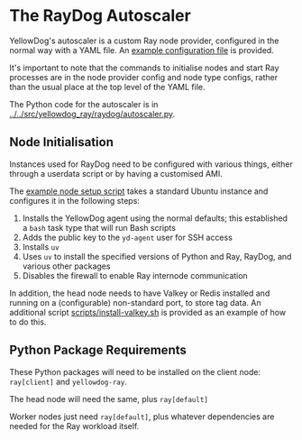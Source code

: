 # The RayDog Autoscaler

YellowDog's autoscaler is a custom Ray node provider, configured in the normal way with a YAML file. An [example configuration file](raydog.yaml) is provided.

It's important to note that the commands to initialise nodes and start Ray processes are in the node provider config and node type configs, rather than the usual place at the top level of the YAML file.

The Python code for the autoscaler is in [../../src/yellowdog_ray/raydog/autoscaler.py](../../src/yellowdog_ray/raydog/autoscaler.py).

## Node Initialisation

Instances used for RayDog need to be configured with various things, either through a userdata script or by having a customised AMI.

The [example node setup script](scripts/example-node-setup.sh) takes a standard Ubuntu instance and configures it in the following steps:

1. Installs the YellowDog agent using the normal defaults; this established a `bash` task type that will run Bash scripts
2. Adds the public key to the `yd-agent` user for SSH access
3. Installs `uv`
4. Uses `uv` to install the specified versions of Python and Ray, RayDog, and various other packages
5. Disables the firewall to enable Ray internode communication

In addition, the head node needs to have Valkey or Redis installed and running on a (configurable) non-standard port, to store tag data. An additional script [scripts/install-valkey.sh](scripts/install-valkey.sh) is provided as an example of how to do this.

## Python Package Requirements

These Python packages will need to be installed on the client node: `ray[client]` and `yellowdog-ray`.

The head node will need the same, plus `ray[default]` 

Worker nodes just need `ray[default]`, plus whatever dependencies are needed for the Ray workload itself.
